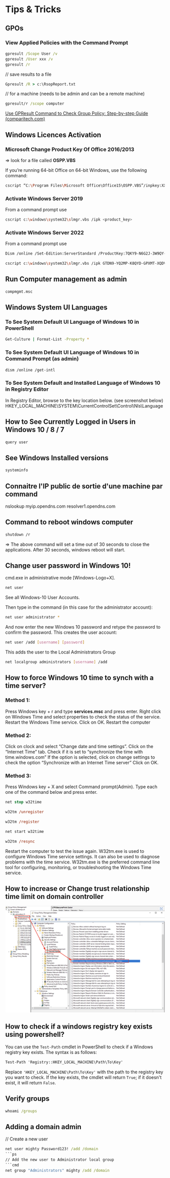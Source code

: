 # Tips & Tricks

## GPOs
### View Applied Policies with the Command Prompt
```cmd
gpresult /Scope User /v
gpresult /User xxx /v
gpresult /r
```
// save results to a file
```cmd
Gpresult /R > c:\RsopReport.txt
```
// for a machine (needs to be admin and can be a remote machine)
```cmd
gpresult/r /scope computer
```
[Use GPResult Command to Check Group Policy: Step-by-step Guide (comparitech.com)](https://www.comparitech.com/net-admin/how-to-use-gpresult-command/#:~:text=GPResult%20Scope%20Command,users%2C%20and%20target%20computer%27s%20settings.)


## Windows Licences Activation
### Microsoft Change Product Key Of Office 2016/2013
=> look for a file called **OSPP.VBS**

If you’re running 64-bit Office on 64-bit Windows, use the following command:
```sh
cscript “C:\Program Files\Microsoft Office\Office15\OSPP.VBS”/inpkey:XXXXX-XXXXX-XXXXX-XXXXX-XXXXX
```
### Activate Windows Server 2019
From a command prompt use 
```sh
cscript c:\windows\system32\slmgr.vbs /ipk <product_key>
```
### Activate Windows Server 2022
From a command prompt use
```sh
Dism /online /Set-Edition:ServerStandard /ProductKey:7QKY9-N6G2J-3W9QY-2PDMF-BY8DW /AcceptEula
```
```sh
cscript c:\windows\system32\slmgr.vbs /ipk GTDN9-YQ2MP-K8QYD-GPXMT-XQDVR
```
## Run Computer management as admin
```sh
compmgmt.msc
```
## Windows System UI Languages
### To See System Default UI Language of Windows 10 in PowerShell
```sh
Get-Culture | Format-List -Property *
```
### To See System Default UI Language of Windows 10 in Command Prompt (as admin)
```sh
dism /online /get-intl
```
### To See System Default and Installed Language of Windows 10 in Registry Editor
In Registry Editor, browse to the key location below. (see screenshot below)
HKEY_LOCAL_MACHINE\SYSTEM\CurrentControlSet\Control\Nls\Language
## How to See Currently Logged in Users in Windows 10 / 8 / 7
```sh
query user
```
## See Windows Installed versions
```sh
systeminfo
```
## Connaitre l'IP public de sortie d'une machine par command
nslookup myip.opendns.com resolver1.opendns.com
## Command to reboot windows computer
```sh
shutdown /r
```
=> The above command will set a time out of 30 seconds to close the applications. After 30 seconds, windows reboot will start.
## Change user password in Windows 10!
cmd.exe in administrative mode [Windows-Logo+X].
```sh
net user
```
See all Windows-10 User Accounts.

Then type in the command (in this case for the administrator account): 
```sh
net user administrator *
```
And now enter the new Windows 10 password and retype the password to confirm the password.
This creates the user account:
```sh
net user /add [username] [password]
```
This adds the user to the Local Administrators Group
```sh
net localgroup administrators [username] /add
```
## How to force Windows 10 time to synch with a time server?
### Method 1:
Press Windows key + r and type **services.msc** and press enter.
Right click on Windows Time and select properties to check the status of the service.
Restart the Windows Time service.
Click on OK.
Restart the computer
### Method 2:
Click on clock and select “Change date and time settings”.
Click on the “Internet Time” tab.
Check if it is set to “synchronize the time with time.windows.com”
If the option is selected, click on change settings to check the option “Synchronize with an Internet Time server”
Click on OK.
### Method 3:
Press Windows key + X and select Command prompt(Admin).
Type each one of the command below and press enter.
```ps
net stop w32time
```
```ps
w32tm /unregister
```
```ps
w32tm /register
```
```ps
net start w32time
```
```ps
w32tm /resync
```
Restart the computer to test the issue again.
W32tm.exe is used to configure Windows Time service settings. It can also be used to diagnose problems with the time service. W32tm.exe is the preferred command line tool for configuring, monitoring, or troubleshooting the Windows Time service.
## How to increase or Change trust relationship time limit on domain controller
![Windows Trust Relationship GPO](img/Increase-Trust-Relashionship-Time.png)
## How to check if a windows registry key exists using powershell?
You can use the `Test-Path` cmdlet in PowerShell to check if a Windows registry key exists. The syntax is as follows:
```ps
Test-Path 'Registry::HKEY_LOCAL_MACHINE\Path\To\Key'
```
Replace `'HKEY_LOCAL_MACHINE\Path\To\Key'` with the path to the registry key you want to check. If the key exists, the cmdlet will return `True`; if it doesn't exist, it will return `False`.
## Verify groups
```cmd
whoami /groups
```
## Adding a domain admin
// Create a new user
```cmd
net user mighty Password123! /add /domain
```ps
// Add the new user to Administrator local group
```cmd
net group "Administrators" mighty /add /domain
```
